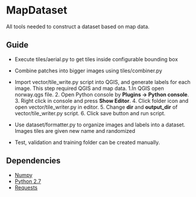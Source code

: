 # MapDataset
All tools needed to construct a dataset based on map data.

## Guide
- Execute tiles/aerial.py to get tiles inside configurable bounding box
- Combine patches into bigger images using tiles/combiner.py
- Import vector/tile_write.py script into QGIS, and generate labels for each image. This step required QGIS and map data.
    1.In QGIS open norway.qgs file.
    2. Open Python console by **Plugins -> Python console**.
    3. Right click in console and press **Show Editor**.
    4. Click folder icon and open vector/tile_writer.py in editor.
    5. Change **dir** and **output_dir** of vector/tile_writer.py script.
    6. Click save button and run script.

- Use dataset/formatter.py to organize images and labels into a dataset. Images tiles are given new name and randomized
- Test, validation and training folder can be created manually. 

## Dependencies
* [Numpy](http://www.numpy.org/)
* [Python 2.7](https://www.python.org/)
* [Requests](http://docs.python-requests.org/en/master/)

